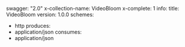 swagger: "2.0"
x-collection-name: VideoBloom
x-complete: 1
info:
  title: VideoBloom
  version: 1.0.0
schemes:
- http
produces:
- application/json
consumes:
- application/json